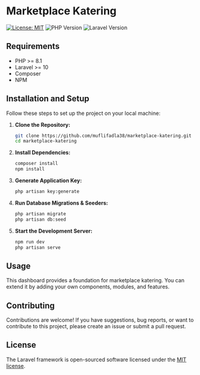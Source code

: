 # Marketplace Katering

[![License: MIT](https://img.shields.io/badge/License-MIT-yellow.svg)](https://opensource.org/licenses/MIT)
![PHP Version](https://img.shields.io/badge/PHP-8.3-blue)
![Laravel Version](https://img.shields.io/badge/Laravel-10-orange)

## Requirements

- PHP >= 8.1
- Laravel >= 10
- Composer
- NPM


## Installation and Setup

Follow these steps to set up the project on your local machine:

1. **Clone the Repository:**
   ```bash
   git clone https://github.com/muflifadla38/marketplace-katering.git
   cd marketplace-katering

2. **Install Dependencies:**
   ```bash
   composer install
   npm install

3. **Generate Application Key:**
   ```bash
   php artisan key:generate

4. **Run Database Migrations & Seeders:**
   ```bash
   php artisan migrate
   php artisan db:seed

5. **Start the Development Server:**
   ```bash
   npm run dev
   php artisan serve


## Usage
This dashboard provides a foundation for marketplace katering. You can extend it by adding your own components, modules, and features.


## Contributing
Contributions are welcome! If you have suggestions, bug reports, or want to contribute to this project, please create an issue or submit a pull request.

## License

The Laravel framework is open-sourced software licensed under the [MIT license](https://opensource.org/licenses/MIT).
